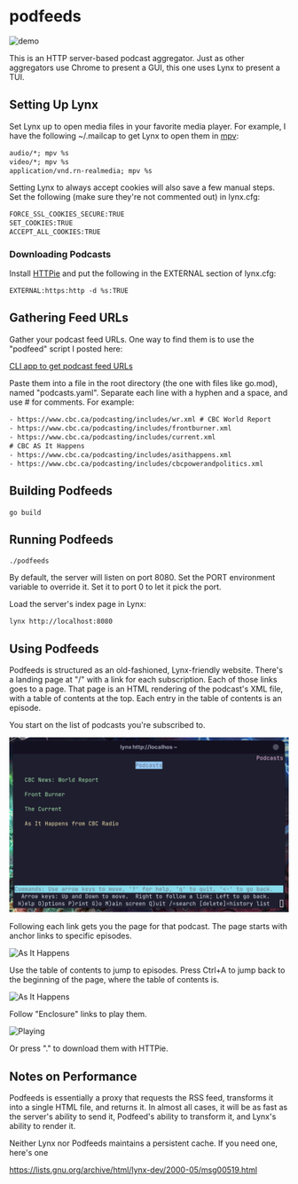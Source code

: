 # podfeeds

![demo](images/usage.gif)

This is an HTTP server-based podcast aggregator. Just as other aggregators use Chrome to present a GUI, this one uses Lynx to present a TUI.

## Setting Up Lynx

Set Lynx up to open media files in your favorite media player. For example, I have the following ~/.mailcap to get Lynx to open them in [mpv](https://mpv.io/):

    audio/*; mpv %s
    video/*; mpv %s
    application/vnd.rn-realmedia; mpv %s

Setting Lynx to always accept cookies will also save a few manual steps. Set the following (make sure they're not commented out) in lynx.cfg:

    FORCE_SSL_COOKIES_SECURE:TRUE
    SET_COOKIES:TRUE
    ACCEPT_ALL_COOKIES:TRUE

### Downloading Podcasts

Install [HTTPie](https://httpie.io/) and put the following in the EXTERNAL section of lynx.cfg:

    EXTERNAL:https:http -d %s:TRUE

## Gathering Feed URLs

Gather your podcast feed URLs. One way to find them is to
use the "podfeed" script I posted here:

[CLI app to get podcast feed URLs
](https://www.linuxquestions.org/questions/linuxquestions-org-member-success-stories-23/cli-app-to-get-podcast-feed-urls-4175656322/#post6363987)

Paste them into a file in the root directory (the one with files like go.mod), named "podcasts.yaml". Separate each line with a
hyphen and a space, and use # for comments. For example:

    - https://www.cbc.ca/podcasting/includes/wr.xml # CBC World Report
    - https://www.cbc.ca/podcasting/includes/frontburner.xml
    - https://www.cbc.ca/podcasting/includes/current.xml
    # CBC AS It Happens
    - https://www.cbc.ca/podcasting/includes/asithappens.xml
    - https://www.cbc.ca/podcasting/includes/cbcpowerandpolitics.xml

## Building Podfeeds

    go build

## Running Podfeeds

    ./podfeeds

By default, the server will listen on port 8080. Set the PORT environment variable to override it. Set it to port 0 to let it pick
the port.

Load the server's index page in Lynx:

    lynx http://localhost:8080

## Using Podfeeds

Podfeeds is structured as an old-fashioned, Lynx-friendly website. There's a landing page at "/" with a link for each subscription.
Each of those links goes to a page. That page is an HTML rendering of the podcast's XML file, with a table of contents
at the top. Each entry in the table of contents is an episode.

You start on the list of podcasts you're subscribed to.

![Subscriptions](images/subscriptions.png)

Following each link gets you the page for that podcast. The page starts with anchor links to specific episodes.

![As It Happens](images/toc.png)

Use the table of contents to jump to episodes. Press Ctrl+A to jump back to the beginning of the page, where the table of contents is.

![As It Happens](images/episode.png)

Follow "Enclosure" links to play them.

![Playing](images/playing.png)

Or press "." to download them with HTTPie.

## Notes on Performance

Podfeeds is essentially a proxy that requests the RSS feed, transforms it into a single HTML file, and returns it. In almost all
cases, it will be as fast as the server's ability to send it, Podfeed's ability to transform it, and Lynx's ability to render it.

Neither Lynx nor Podfeeds maintains a persistent cache. If you need one, here's one

https://lists.gnu.org/archive/html/lynx-dev/2000-05/msg00519.html